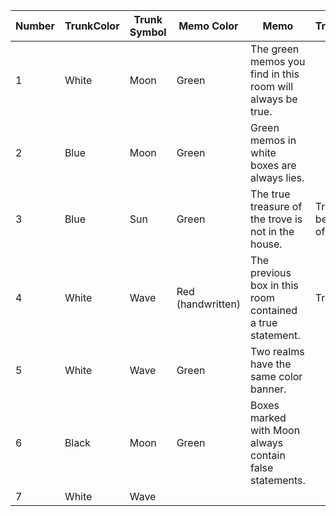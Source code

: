 
| Number | TrunkColor | Trunk Symbol | Memo Color        | Memo                                                       | True/False        |
| ------ | ---------- | ------------ | ----------------- | ---------------------------------------------------------- | ----------------- |
| 1      | White      | Moon         | Green             | The green memos you find in this room will always be true. |                   |
| 2      | Blue       | Moon         | Green             | Green memos in white boxes are always lies.                |                   |
| 3      | Blue       | Sun          | Green             | The true treasure of the trove is not in the house.        | True because of 4 |
| 4      | White      | Wave         | Red (handwritten) | The previous box in this room contained a true statement.  | True              |
| 5      | White      | Wave         | Green             | Two realms have the same color banner.                     |                   |
| 6      | Black      | Moon         | Green             | Boxes marked with Moon always contain false statements.    |                   |
| 7      | White      | Wave         |                   |                                                            |                   |
